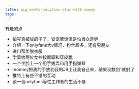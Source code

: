 ```yaml
---
title: pig-meets-onlyfans-star-with-mommy
tags:
---
```


有趣的点
- 拍写真被放鸽子了，受宠若惊但是怕当众羞辱
- 介绍一下onlyfans大v情况，粉丝超多，还有男朋友
- 进门帮忙脱衣服
- 学着给两位女神按摩脚和穿皮靴
- 一个坐脸上一个用手拨弄和用手指弹琴
- mommy把我的手放到我的JB上让我自己来，结果没数到1就射了 
- 推特上有些不错的互动
- 谈一谈onlyfans等性工作者的生活不易